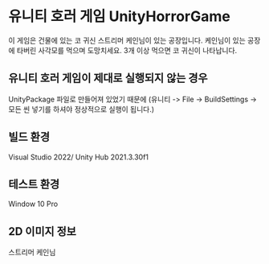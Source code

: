 # 유니티 호러 게임 UnityHorrorGame
이 게임은 건물에 있는 코 귀신 스트리머 케인님이 있는 공장입니다.
케인님이 있는 공장에 타버린 사각모를 먹으며 도망치세요.
3개 이상 먹으면 코 귀신이 나타납니다.

## 유니티 호러 게임이 제대로 실행되지 않는 경우
UnityPackage 파일로 만들어져 있었기 때문에 (유니티 -> File -> BuildSettings -> 모든 씬 넣기를 하셔야 정상적으로 실행이 됩니다.)

## 빌드 환경
Visual Studio 2022/
Unity Hub 2021.3.30f1

## 테스트 환경
Window 10 Pro

## 2D 이미지 정보
스트리머 케인님



